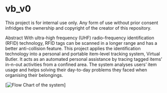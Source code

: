# vb_v0
This project is for internal use only. Any form of use without prior consent infridges the ownership and copyright of the creator of this repository.

Abstract
With ultra-high frequency (UHF) radio-frequency identification (RFID) technology, RFID tags can be scanned in a longer range and has a better anti-collision feature. This project applies the identification technology into a personal and portable item-level tracking system, Virtual Butler. It acts as an automated personal assistance by tracing tagged items’ in-n-out activities from a confined area. The system analyses users’ item usage and helps solving their day-to-day problems they faced when organising their belongings.

[![Flow Chart of the system]({flow_chart.jpg})]
